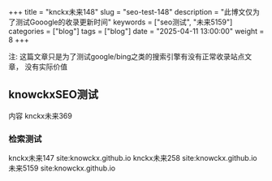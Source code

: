 +++
title = "knckx未来148"
slug = "seo-test-148"
description = "此博文仅为了测试Gooogle的收录更新时间"
keywords = ["seo测试", "未来5159"]
categories = ["blog"]
tags = ["blog"]
date = "2025-04-11 13:00:00"
weight = 8
+++


注:  这篇文章只是为了测试google/bing之类的搜索引擎有没有正常收录站点文章， 没有实际价值

## knowckxSEO测试

内容 knckx未来369


### 检索测试

knckx未来147 site:knowckx.github.io
knckx未来258 site:knowckx.github.io
未来5159 site:knowckx.github.io








